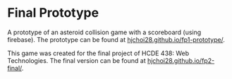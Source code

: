 # Final Prototype

A prototype of an asteroid collision game with a scoreboard (using firebase). The prototype can be found at [hjchoi28.github.io/fp1-prototype/](https:www.hjchoi28.github.io/fp1-prototype/).

This game was created for the final project of HCDE 438: Web Technologies. The final version can be found at [hjchoi28.github.io/fp2-final/](https:www.hjchoi28.github.io/fp2-final/).
